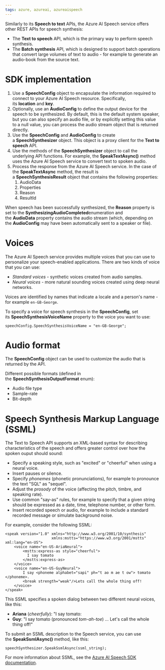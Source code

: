 ```yaml
---
tags: azure, azureai, azureaispeech
---
```


Similarly to its **Speech to text** APIs, the Azure AI Speech service offers other REST APIs for speech synthesis:

-   The **Text to speech** API, which is the primary way to perform speech synthesis.
-   The **Batch synthesis** API, which is designed to support batch operations that convert large volumes of text to audio - for example to generate an audio-book from the source text.

# SDK implementation

1. Use a **SpeechConfig** object to encapsulate the information required to connect to your Azure AI Speech resource. Specifically, its **location** and **key**.
2. Optionally, use an **AudioConfig** to define the output device for the speech to be synthesized. By default, this is the default system speaker, but you can also specify an audio file, or by explicitly setting this value to a null value, you can process the audio stream object that is returned directly.
3. Use the **SpeechConfig** and **AudioConfig** to create a **SpeechSynthesizer** object. This object is a proxy client for the **Text to speech** API.
4. Use the methods of the **SpeechSynthesizer** object to call the underlying API functions. For example, the **SpeakTextAsync()** method uses the Azure AI Speech service to convert text to spoken audio.
5. Process the response from the Azure AI Speech service. In the case of the **SpeakTextAsync** method, the result is a **SpeechSynthesisResult** object that contains the following properties:
    1. AudioData
    2. Properties
    3. Reason
    4. ResultId

When speech has been successfully synthesized, the **Reason** property is set to the **SynthesizingAudioCompleted**enumeration and the **AudioData** property contains the audio stream (which, depending on the **AudioConfig** may have been automatically sent to a speaker or file).

# Voices

The Azure AI Speech service provides multiple voices that you can use to personalize your speech-enabled applications. There are two kinds of voice that you can use:

-   *Standard voices* - synthetic voices created from audio samples.
-   *Neural voices* - more natural sounding voices created using deep neural networks.

Voices are identified by names that indicate a locale and a person's name - for example `en-GB-George`.

To specify a voice for speech synthesis in the **SpeechConfig**, set its **SpeechSynthesisVoiceName** property to the voice you want to use:

```
speechConfig.SpeechSynthesisVoiceName = "en-GB-George";
```

# Audio format

The **SpeechConfig** object can be used to customize the audio that is returned by the API.

Different possible formats (defined in the **SpeechSynthesisOutputFormat** enum):

-   Audio file type
-   Sample-rate
-   Bit-depth

# Speech Synthesis Markup Language (SSML)

The Text to Speech API supports an XML-based syntax for describing characteristics of the speech and offers greater control over how the spoken ouput should sound:

-   Specify a speaking style, such as "excited" or "cheerful" when using a neural voice.
-   Insert pauses or silence.
-   Specify *phonemes* (phonetic pronunciations), for example to pronounce the text "SQL" as "sequel".
-   Adjust the *prosody* of the voice (affecting the pitch, timbre, and speaking rate).
-   Use common "say-as" rules, for example to specify that a given string should be expressed as a date, time, telephone number, or other form.
-   Insert recorded speech or audio, for example to include a standard recorded message or simulate background noise.

For example, consider the following SSML:

```
<speak version="1.0" xmlns="http://www.w3.org/2001/10/synthesis"
                     xmlns:mstts="https://www.w3.org/2001/mstts" xml:lang="en-US">
    <voice name="en-US-AriaNeural">
        <mstts:express-as style="cheerful">
          I say tomato
        </mstts:express-as>
    </voice>
    <voice name="en-US-GuyNeural">
        I say <phoneme alphabet="sapi" ph="t ao m ae t ow"> tomato </phoneme>.
        <break strength="weak"/>Lets call the whole thing off!
    </voice>
</speak>
```

This SSML specifies a spoken dialog between two different neural voices, like this:

-   **Ariana** (_cheerfully_): "I say tomato:
-   **Guy**: "I say tomato (pronounced *tom-ah-toe*) ... Let's call the whole thing off!"

To submit an SSML description to the Speech service, you can use the **SpeakSsmlAsync()** method, like this:

```
speechSynthesizer.SpeakSsmlAsync(ssml_string);
```

For more information about SSML, see the [Azure AI Speech SDK documentation](https://learn.microsoft.com/en-us/azure/ai-services/speech-service/speech-synthesis-markup).
